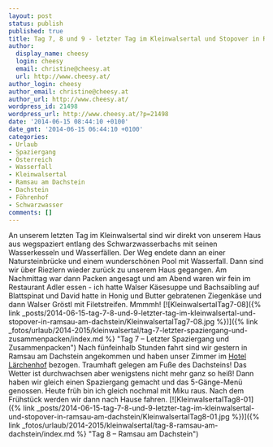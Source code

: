 ```yaml
---
layout: post
status: publish
published: true
title: Tag 7, 8 und 9 - letzter Tag im Kleinwalsertal und Stopover in Ramsau am Dachstein
author:
  display_name: cheesy
  login: cheesy
  email: christine@cheesy.at
  url: http://www.cheesy.at/
author_login: cheesy
author_email: christine@cheesy.at
author_url: http://www.cheesy.at/
wordpress_id: 21498
wordpress_url: http://www.cheesy.at/?p=21498
date: '2014-06-15 08:44:10 +0100'
date_gmt: '2014-06-15 06:44:10 +0100'
categories:
- Urlaub
- Spaziergang
- Österreich
- Wasserfall
- Kleinwalsertal
- Ramsau am Dachstein
- Dachstein
- Föhrenhof
- Schwarzwasser
comments: []
---
```

An unserem letzten Tag im Kleinwalsertal sind wir direkt von unserem Haus aus wegspaziert entlang des Schwarzwasserbachs mit seinen Wasserkesseln und Wasserfällen. Der Weg endete dann an einer Natursteinbrücke und einem wunderschönen Pool mit Wasserfall.
Dann sind wir über Riezlern wieder zurück zu unserem Haus gegangen.
Am Nachmittag war dann Packen angesagt und am Abend waren wir fein im Restaurant Adler essen - ich hatte Walser Käsesuppe und Bachsaibling auf Blattspinat und David hatte in Honig und Butter gebratenen Ziegenkäse und dann Walser Gröstl mit Filetstreifen. Mmmmh!
[![KleinwalsertalTag7-08]({% link _posts/2014-06-15-tag-7-8-und-9-letzter-tag-im-kleinwalsertal-und-stopover-in-ramsau-am-dachstein/KleinwalsertalTag7-08.jpg %})]({% link _fotos/urlaub/2014-2015/kleinwalsertal/tag-7-letzter-spaziergang-und-zusammenpacken/index.md %} "Tag 7 – Letzter Spaziergang und Zusammenpacken")
Nach fünfeinhalb Stunden fahrt sind wir gestern in Ramsau am Dachstein angekommen und haben unser Zimmer im [Hotel Lärchenhof](http://www.hotel-laerchenhof.at/) bezogen.
Traumhaft gelegen am Fuße des Dachsteins! Das Wetter ist durchwachsen aber wenigstens nicht mehr ganz so heiß! Dann haben wir gleich einen Spaziergang gemacht und das 5-Gänge-Menü genossen.
Heute früh bin ich gleich nochmal mit Miku raus. Nach dem Frühstück werden wir dann nach Hause fahren.
[![KleinwalsertalTag8-01]({% link _posts/2014-06-15-tag-7-8-und-9-letzter-tag-im-kleinwalsertal-und-stopover-in-ramsau-am-dachstein/KleinwalsertalTag8-01.jpg %})]({% link _fotos/urlaub/2014-2015/kleinwalsertal/tag-8-ramsau-am-dachstein/index.md %} "Tag 8 – Ramsau am Dachstein")
